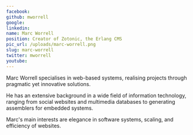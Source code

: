 ```yaml
---
facebook: 
github: mworrell
google: 
linkedin: 
name: Marc Worrell
position: Creator of Zotonic, the Erlang CMS
pic_url: /uploads/marc-worrell.png
slug: marc-worrell
twitter: mworrell
youtube: 
---
```

<p>Marc Worrell specialises in web-based systems, realising projects through pragmatic yet innovative solutions.</p>

<p>He has an extensive background in a wide field of information technology, ranging from social websites and multimedia databases to generating assemblers for embedded systems.</p>

<p>Marc&#39;s main interests are elegance in software systems, scaling, and efficiency of websites.</p>
